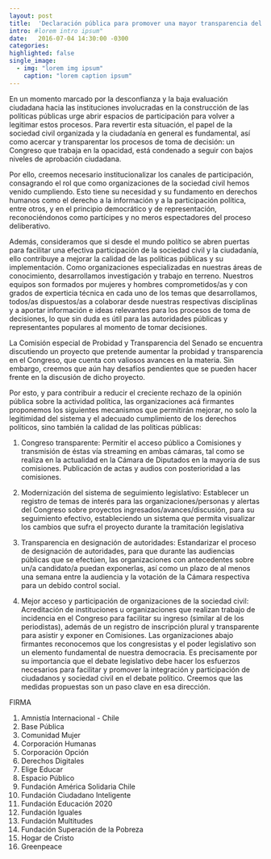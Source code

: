 ```yaml
---
layout: post
title:  'Declaración pública para promover una mayor transparencia del Congreso Nacional y una participación efectiva de la ciudadanía y organizaciones de la sociedad civil en la actividad legislativa'
intro: #lorem intro ipsum"
date:   2016-07-04 14:30:00 -0300
categories:
highlighted: false
single_image:
  - img: "lorem img ipsum"
    caption: "lorem caption ipsum"
---
```

En un momento marcado por la desconfianza y la baja evaluación ciudadana hacia las instituciones involucradas en la construcción de las políticas públicas urge abrir espacios de participación para volver a legitimar estos procesos. Para revertir esta situación, el papel de la sociedad civil organizada y la ciudadanía en general es fundamental, así como acercar y transparentar los procesos de toma de decisión: un Congreso que trabaja en la opacidad, está condenado a seguir con bajos niveles de aprobación ciudadana.

Por ello, creemos necesario institucionalizar los canales de participación, consagrando el rol que como organizaciones de la sociedad civil hemos venido cumpliendo. Esto tiene su necesidad y su fundamento en derechos humanos como el derecho a la información y a la participación política, entre otros, y en el principio democrático y de representación, reconociéndonos como partícipes y no meros espectadores del proceso deliberativo.

Además, consideramos que si desde el mundo político se abren puertas para facilitar una efectiva participación de la sociedad civil y la ciudadanía, ello contribuye a mejorar la calidad de las políticas públicas y su implementación. Como organizaciones especializadas en nuestras áreas de conocimiento, desarrollamos investigación y trabajo en terreno. Nuestros equipos son formados por mujeres y hombres comprometidos/as y con grados de experticia técnica en cada uno de los temas que desarrollamos, todos/as dispuestos/as a colaborar desde nuestras respectivas disciplinas y a aportar información e ideas relevantes para los procesos de toma de decisiones, lo que sin duda es útil para las autoridades públicas y representantes populares al momento de tomar decisiones.

La Comisión especial de Probidad y Transparencia del Senado se encuentra discutiendo un proyecto que pretende aumentar la probidad y transparencia en el Congreso, que cuenta con valiosos avances en la materia. Sin embargo, creemos que aún hay desafíos pendientes que se pueden hacer frente en la discusión de dicho proyecto.

Por esto, y para contribuir a reducir el creciente rechazo de la opinión pública sobre la actividad política, las organizaciones acá firmantes proponemos los siguientes mecanismos que permitirán mejorar, no solo la legitimidad del sistema y el adecuado cumplimiento de los derechos políticos, sino también la calidad de las políticas públicas:

1. Congreso transparente: Permitir el acceso público a Comisiones y transmisión de éstas vía streaming en ambas cámaras, tal como se realiza en la actualidad en la Cámara de Diputados en la mayoría de sus comisiones. Publicación de actas y audios con posterioridad a las comisiones.

2. Modernización del sistema de seguimiento legislativo: Establecer un registro de temas de interés para las organizaciones/personas y alertas del Congreso sobre proyectos ingresados/avances/discusión, para su seguimiento efectivo, estableciendo un sistema que permita visualizar los cambios que sufra el proyecto durante la tramitación legislativa

3. Transparencia en designación de autoridades: Estandarizar el proceso de designación de autoridades, para que durante las audiencias públicas que se efectúen, las organizaciones con antecedentes sobre un/a candidato/a puedan exponerlas, así como un plazo de al menos una semana entre la audiencia y la votación de la Cámara respectiva para un debido control social.

4.  Mejor acceso y participación de organizaciones de la sociedad civil: Acreditación de instituciones u organizaciones que realizan trabajo de incidencia en el Congreso para facilitar su ingreso (similar al de los periodistas), además de un registro de inscripción plural y transparente para asistir y exponer en Comisiones.
Las organizaciones abajo firmantes reconocemos que los congresistas y el poder legislativo son un elemento fundamental de nuestra democracia. Es precisamente por su importancia que el debate legislativo debe hacer los esfuerzos necesarios para facilitar y promover la integración y participación de ciudadanos y sociedad civil en el debate político. Creemos que las medidas propuestas son un paso clave en esa dirección.

FIRMA
1.    Amnistía Internacional - Chile
2.    Base Pública
3.    Comunidad Mujer
4.    Corporación Humanas
5.    Corporación Opción
6.    Derechos Digitales
7.    Elige Educar
8.    Espacio Público
9.    Fundación América Solidaria Chile
10.  Fundación Ciudadano Inteligente
11.  Fundación Educación 2020
12.  Fundación Iguales
13.  Fundación Multitudes
14.  Fundación Superación de la Pobreza
15.  Hogar de Cristo
16.  Greenpeace
